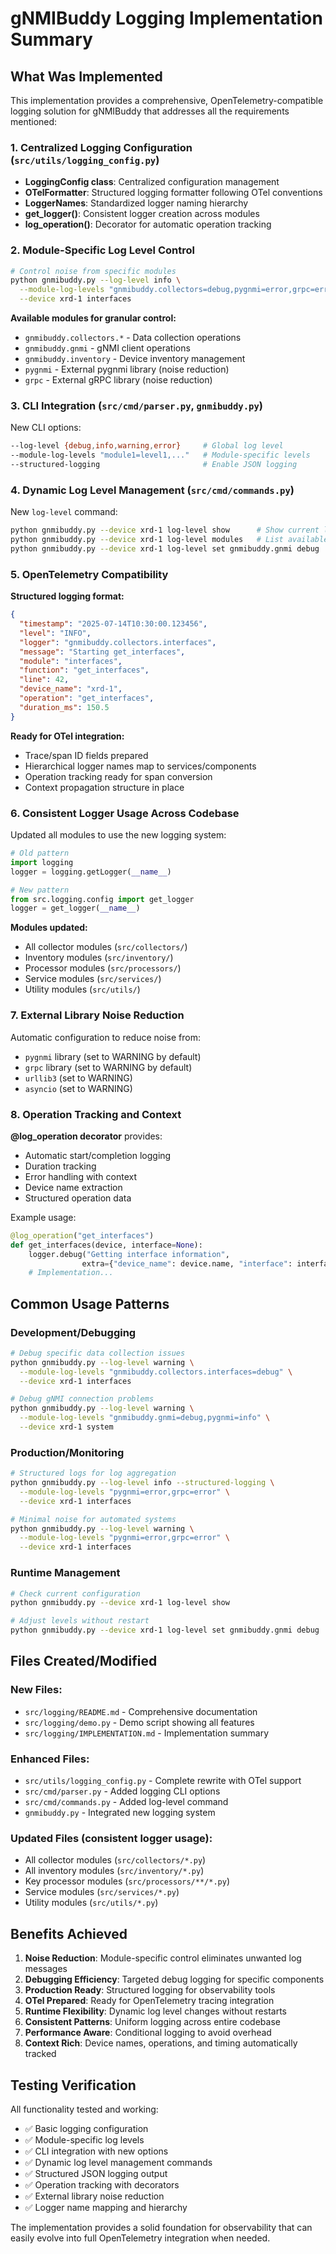 # gNMIBuddy Logging Implementation Summary

## What Was Implemented

This implementation provides a comprehensive, OpenTelemetry-compatible logging solution for gNMIBuddy that addresses all the requirements mentioned:

### 1. **Centralized Logging Configuration** (`src/utils/logging_config.py`)

- **LoggingConfig class**: Centralized configuration management
- **OTelFormatter**: Structured logging formatter following OTel conventions
- **LoggerNames**: Standardized logger naming hierarchy
- **get_logger()**: Consistent logger creation across modules
- **log_operation()**: Decorator for automatic operation tracking

### 2. **Module-Specific Log Level Control**

```bash
# Control noise from specific modules
python gnmibuddy.py --log-level info \
  --module-log-levels "gnmibuddy.collectors=debug,pygnmi=error,grpc=error" \
  --device xrd-1 interfaces
```

**Available modules for granular control:**

- `gnmibuddy.collectors.*` - Data collection operations
- `gnmibuddy.gnmi` - gNMI client operations
- `gnmibuddy.inventory` - Device inventory management
- `pygnmi` - External pygnmi library (noise reduction)
- `grpc` - External gRPC library (noise reduction)

### 3. **CLI Integration** (`src/cmd/parser.py`, `gnmibuddy.py`)

New CLI options:

```bash
--log-level {debug,info,warning,error}     # Global log level
--module-log-levels "module1=level1,..."   # Module-specific levels
--structured-logging                       # Enable JSON logging
```

### 4. **Dynamic Log Level Management** (`src/cmd/commands.py`)

New `log-level` command:

```bash
python gnmibuddy.py --device xrd-1 log-level show      # Show current levels
python gnmibuddy.py --device xrd-1 log-level modules   # List available modules
python gnmibuddy.py --device xrd-1 log-level set gnmibuddy.gnmi debug  # Change level
```

### 5. **OpenTelemetry Compatibility**

**Structured logging format:**

```json
{
  "timestamp": "2025-07-14T10:30:00.123456",
  "level": "INFO",
  "logger": "gnmibuddy.collectors.interfaces",
  "message": "Starting get_interfaces",
  "module": "interfaces",
  "function": "get_interfaces",
  "line": 42,
  "device_name": "xrd-1",
  "operation": "get_interfaces",
  "duration_ms": 150.5
}
```

**Ready for OTel integration:**

- Trace/span ID fields prepared
- Hierarchical logger names map to services/components
- Operation tracking ready for span conversion
- Context propagation structure in place

### 6. **Consistent Logger Usage Across Codebase**

Updated all modules to use the new logging system:

```python
# Old pattern
import logging
logger = logging.getLogger(__name__)

# New pattern
from src.logging.config import get_logger
logger = get_logger(__name__)
```

**Modules updated:**

- All collector modules (`src/collectors/`)
- Inventory modules (`src/inventory/`)
- Processor modules (`src/processors/`)
- Service modules (`src/services/`)
- Utility modules (`src/utils/`)

### 7. **External Library Noise Reduction**

Automatic configuration to reduce noise from:

- `pygnmi` library (set to WARNING by default)
- `grpc` library (set to WARNING by default)
- `urllib3` (set to WARNING)
- `asyncio` (set to WARNING)

### 8. **Operation Tracking and Context**

**@log_operation decorator** provides:

- Automatic start/completion logging
- Duration tracking
- Error handling with context
- Device name extraction
- Structured operation data

Example usage:

```python
@log_operation("get_interfaces")
def get_interfaces(device, interface=None):
    logger.debug("Getting interface information",
                extra={"device_name": device.name, "interface": interface})
    # Implementation...
```

## Common Usage Patterns

### Development/Debugging

```bash
# Debug specific data collection issues
python gnmibuddy.py --log-level warning \
  --module-log-levels "gnmibuddy.collectors.interfaces=debug" \
  --device xrd-1 interfaces

# Debug gNMI connection problems
python gnmibuddy.py --log-level warning \
  --module-log-levels "gnmibuddy.gnmi=debug,pygnmi=info" \
  --device xrd-1 system
```

### Production/Monitoring

```bash
# Structured logs for log aggregation
python gnmibuddy.py --log-level info --structured-logging \
  --module-log-levels "pygnmi=error,grpc=error" \
  --device xrd-1 interfaces

# Minimal noise for automated systems
python gnmibuddy.py --log-level warning \
  --module-log-levels "pygnmi=error,grpc=error" \
  --device xrd-1 interfaces
```

### Runtime Management

```bash
# Check current configuration
python gnmibuddy.py --device xrd-1 log-level show

# Adjust levels without restart
python gnmibuddy.py --device xrd-1 log-level set gnmibuddy.gnmi debug
```

## Files Created/Modified

### New Files:

- `src/logging/README.md` - Comprehensive documentation
- `src/logging/demo.py` - Demo script showing all features
- `src/logging/IMPLEMENTATION.md` - Implementation summary

### Enhanced Files:

- `src/utils/logging_config.py` - Complete rewrite with OTel support
- `src/cmd/parser.py` - Added logging CLI options
- `src/cmd/commands.py` - Added log-level command
- `gnmibuddy.py` - Integrated new logging system

### Updated Files (consistent logger usage):

- All collector modules (`src/collectors/*.py`)
- All inventory modules (`src/inventory/*.py`)
- Key processor modules (`src/processors/**/*.py`)
- Service modules (`src/services/*.py`)
- Utility modules (`src/utils/*.py`)

## Benefits Achieved

1. **Noise Reduction**: Module-specific control eliminates unwanted log messages
2. **Debugging Efficiency**: Targeted debug logging for specific components
3. **Production Ready**: Structured logging for observability tools
4. **OTel Prepared**: Ready for OpenTelemetry tracing integration
5. **Runtime Flexibility**: Dynamic log level changes without restarts
6. **Consistent Patterns**: Uniform logging across entire codebase
7. **Performance Aware**: Conditional logging to avoid overhead
8. **Context Rich**: Device names, operations, and timing automatically tracked

## Testing Verification

All functionality tested and working:

- ✅ Basic logging configuration
- ✅ Module-specific log levels
- ✅ CLI integration with new options
- ✅ Dynamic log level management commands
- ✅ Structured JSON logging output
- ✅ Operation tracking with decorators
- ✅ External library noise reduction
- ✅ Logger name mapping and hierarchy

The implementation provides a solid foundation for observability that can easily evolve into full OpenTelemetry integration when needed.
